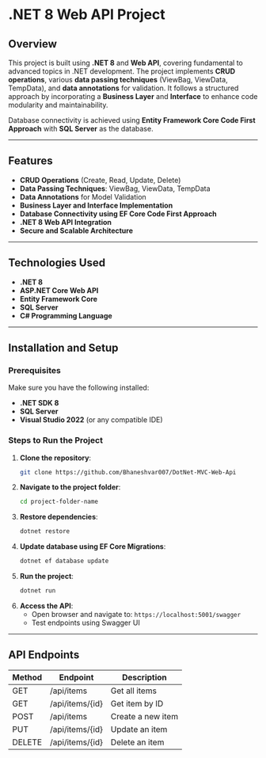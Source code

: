 # .NET 8 Web API Project

## Overview
This project is built using **.NET 8** and **Web API**, covering fundamental to advanced topics in .NET development. The project implements **CRUD operations**, various **data passing techniques** (ViewBag, ViewData, TempData), and **data annotations** for validation. It follows a structured approach by incorporating a **Business Layer** and **Interface** to enhance code modularity and maintainability.

Database connectivity is achieved using **Entity Framework Core Code First Approach** with **SQL Server** as the database.

---

## Features
- **CRUD Operations** (Create, Read, Update, Delete)
- **Data Passing Techniques**: ViewBag, ViewData, TempData
- **Data Annotations** for Model Validation
- **Business Layer and Interface Implementation**
- **Database Connectivity using EF Core Code First Approach**
- **.NET 8 Web API Integration**
- **Secure and Scalable Architecture**

---

## Technologies Used
- **.NET 8**
- **ASP.NET Core Web API**
- **Entity Framework Core**
- **SQL Server**
- **C# Programming Language**

---

## Installation and Setup

### Prerequisites
Make sure you have the following installed:
- **.NET SDK 8**
- **SQL Server**
- **Visual Studio 2022** (or any compatible IDE)

### Steps to Run the Project
1. **Clone the repository**:
   ```sh
   git clone https://github.com/Bhaneshvar007/DotNet-MVC-Web-Api
   ```
2. **Navigate to the project folder**:
   ```sh
   cd project-folder-name
   ```
3. **Restore dependencies**:
   ```sh
   dotnet restore
   ```
4. **Update database using EF Core Migrations**:
   ```sh
   dotnet ef database update
   ```
5. **Run the project**:
   ```sh
   dotnet run
   ```
6. **Access the API**:
   - Open browser and navigate to: `https://localhost:5001/swagger`
   - Test endpoints using Swagger UI

---

## API Endpoints

| Method | Endpoint | Description |
|--------|---------|-------------|
| GET | /api/items | Get all items |
| GET | /api/items/{id} | Get item by ID |
| POST | /api/items | Create a new item |
| PUT | /api/items/{id} | Update an item |
| DELETE | /api/items/{id} | Delete an item |
